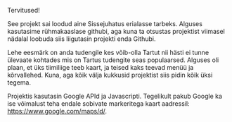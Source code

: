 Tervitused!

See projekt sai loodud aine Sissejuhatus erialasse tarbeks. Alguses kasutasime rühmakaaslase githubi, aga kuna ta otsustas projektist viimasel nädalal loobuda siis liigutasin projekti enda Githubi.

Lehe eesmärk on anda tudengile kes võib-olla Tartut nii hästi ei tunne ülevaate kohtades mis on Tartus tudengite seas populaarsed. Alguses oli plaan, et üks tiimiliige teeb kaart, ja teised kaks teevad menüü ja kõrvallehed. Kuna, aga kõik välja kukkusid projektist siis pidin kõik üksi tegema.

Projektis kasutasin Google APId ja Javascripti. Tegelikult pakub Google ka ise võimalust teha endale sobivate markeritega kaart aadressil: https://www.google.com/maps/d/.
